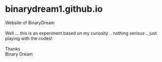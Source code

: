 # binarydream1.github.io
Website of BinaryDream <br><br>
Well ... this is an experiment based on my curiosity .. nothing serious .. just playing with the codes!<br><br>
Thanks<br>
Binary Dream

